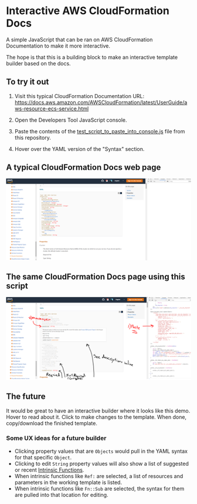 # Interactive AWS CloudFormation Docs
A simple JavaScript that can be ran on AWS CloudFormation Documentation to make it more interactive.

The hope is that this is a building block to make an interactive template builder based on the docs.

## To try it out

1. Visit this typical CloudFormation Documentation URL:
https://docs.aws.amazon.com/AWSCloudFormation/latest/UserGuide/aws-resource-ecs-service.html

2) Open the Developers Tool JavaScript console.

3) Paste the contents of the [test_script_to_paste_into_console.js](https://raw.githubusercontent.com/JoseRolles/interactive-aws-cloudformation-docs/master/test_script_to_paste_into_console.js) file from this repository.

4) Hover over the YAML version of the "Syntax" section.

## A typical CloudFormation Docs web page

![Screenshot of a typical CloudFormation Docs web page](https://raw.githubusercontent.com/JoseRolles/interactive-aws-cloudformation-docs/master/screenshot_original_docs.png "Screenshot of a typical CloudFormation Docs web page")

## The same CloudFormation Docs page using this script

![Screenshot of Demo](https://raw.githubusercontent.com/JoseRolles/interactive-aws-cloudformation-docs/master/screenshot_demo.png "Screenshot of Demo")

## The future

It would be great to have an interactive builder where it looks like this demo. Hover to read about it. Click to make changes to the template. When done, copy/download the finished template.

### Some UX ideas for a future builder
 - Clicking property values that are `Objects` would pull in the YAML syntax for that specific `Object`.
 - Clicking to edit `String` property values will also show a list of suggested or recent [Intrinsic Functions](https://docs.aws.amazon.com/AWSCloudFormation/latest/UserGuide/intrinsic-function-reference.html).
 - When intrinsic functions like `Ref:` are selected, a list of resources and parameters in the working template is listed.
 - When intrinsic functions like `Fn::Sub` are selected, the syntax for them are pulled into that location for editing.
